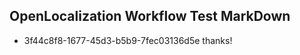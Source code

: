## OpenLocalization Workflow Test MarkDown
* 3f44c8f8-1677-45d3-b5b9-7fec03136d5e 
thanks!<!--HONumber=Mar16_HO3-->
